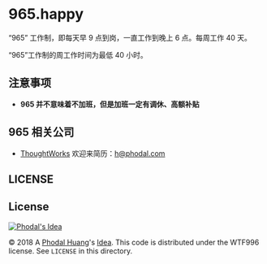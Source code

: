 # 965.happy

“965” 工作制，即每天早 9 点到岗，一直工作到晚上 6 点。每周工作 40 天。

“965”工作制的周工作时间为最低 40 小时。


## 注意事项

 - **965 并不意味着不加班，但是加班一定有调休、高额补贴**

## 965 相关公司

 - [ThoughtWorks](https://www.thoughtworks.com/) 欢迎来简历：h@phodal.com

## LICENSE

License
---

[![Phodal's Idea](http://brand.phodal.com/shields/idea-small.svg)](http://ideas.phodal.com/)

© 2018 A [Phodal Huang](https://www.phodal.com)'s [Idea](http://github.com/phodal/ideas).  This code is distributed under the WTF996 license. See `LICENSE` in this directory.

